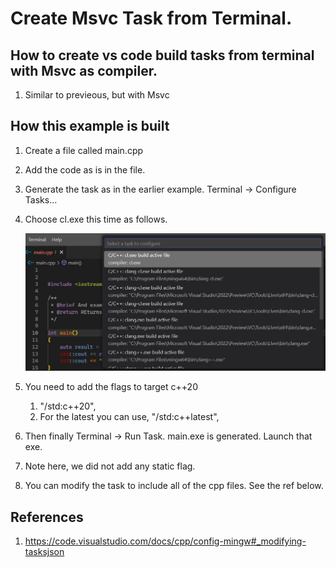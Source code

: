 # Create Msvc Task from Terminal.

## How to create vs code build tasks from terminal with Msvc as compiler.
1. Similar to previeous, but with Msvc 

## How this example is built
1. Create a file called main.cpp

2. Add the code as is in the file.

3. Generate the task as in the earlier example. Terminal -> Configure Tasks...

4. Choose cl.exe this time as follows.

   ![Configure task for Msvc](images/50_50_Msvc_Terminal_Task_Configure.jpg)

5. You need to add the flags to target c++20
   1. "/std:c++20",
   2. For the latest you can use, "/std:c++latest", 

6. Then finally Terminal -> Run Task. main.exe is generated. Launch that exe.

7. Note here, we did not add any static flag.

8. You can modify the task to include all of the cpp files. See the ref below.

## References
1. https://code.visualstudio.com/docs/cpp/config-mingw#_modifying-tasksjson


